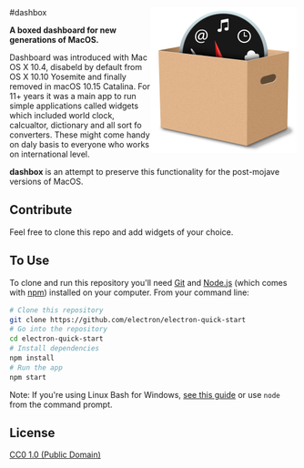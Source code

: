 <img src="dashbox-icon.png" align="right" width="256" height="256"/>
#dashbox


**A boxed dashboard for new generations of MacOS.**

Dashboard was introduced with Mac OS X 10.4, disabeld by default from OS X 10.10 Yosemite and finally removed in macOS 10.15 Catalina. For 11+ years it was a main app to run simple applications called widgets which included world clock, calcualtor, dictionary and all sort fo converters. These might come handy on daly basis to everyone who works on international level.

**dashbox** is an attempt to preserve this functionality for the post-mojave versions of MacOS.

## Contribute

Feel free to clone this repo and add widgets of your choice.

## To Use

To clone and run this repository you'll need [Git](https://git-scm.com) and [Node.js](https://nodejs.org/en/download/) (which comes with [npm](http://npmjs.com)) installed on your computer. From your command line:

```bash
# Clone this repository
git clone https://github.com/electron/electron-quick-start
# Go into the repository
cd electron-quick-start
# Install dependencies
npm install
# Run the app
npm start
```

Note: If you're using Linux Bash for Windows, [see this guide](https://www.howtogeek.com/261575/how-to-run-graphical-linux-desktop-applications-from-windows-10s-bash-shell/) or use `node` from the command prompt.



## License

[CC0 1.0 (Public Domain)](LICENSE.md)
